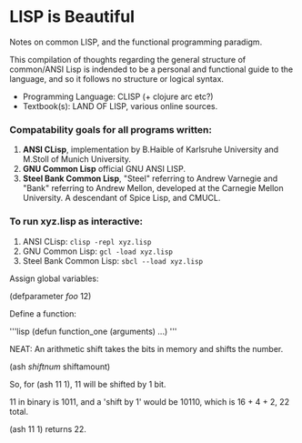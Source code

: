 # LISP is Beautiful
Notes on common LISP, and the functional programming paradigm.

This compilation of thoughts regarding the general structure of common/ANSI Lisp is indended to be a personal and functional guide to the language, and so it follows no structure or logical syntax. 

* Programming Language: CLISP (+ clojure arc etc?)
* Textbook(s): LAND OF LISP, various online sources.

### Compatability goals for all programs written:
1. **ANSI CLisp**, implementation by B.Haible of Karlsruhe University and M.Stoll of Munich University.
2. **GNU Common Lisp** official GNU ANSI LISP. 
3. **Steel Bank Common Lisp**, "Steel" referring to Andrew Varnegie and "Bank" referring to Andrew Mellon, developed at the Carnegie Mellon University. A descendant of Spice Lisp, and CMUCL.

### To run xyz.lisp as interactive:
1. ANSI CLisp: `clisp -repl xyz.lisp`
2. GNU Common Lisp: `gcl -load xyz.lisp`
3. Steel Bank Common Lisp: `sbcl --load xyz.lisp`

Assign global variables:

(defparameter *foo* 12)


Define a function:

'''lisp
(defun function_one (arguments)
  ...)
'''


NEAT: An arithmetic shift takes the bits in memory and shifts the number.

(ash *shiftnum* shiftamount)

So, for (ash 11 1), 11 will be shifted by 1 bit.

11 in binary is 1011, and a 'shift by 1' would be 10110, which is 16 + 4 + 2, 22 total.

(ash 11 1) returns 22.


